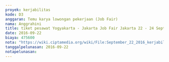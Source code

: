 ```yaml
---
proyek: kerjabilitas
kode: D3
anggaran: Temu karya lowongan pekerjaan (Job Fair)
nama: Anggrahini
title: tiket pesawat Yogyakarta - Jakarta Job Fair Jakarta 22 - 24 September 2016
date: 2016-09-22
biaya: 475600
nota: "https://wiki.ciptamedia.org/wiki/File:September_22_2016_kerjabilitas_D3_tiket_pesawat_Jogja_Jakarta_inok.pdf"
tanggalpelunasan: 2016-09-22
notapelunasan:
---
```

